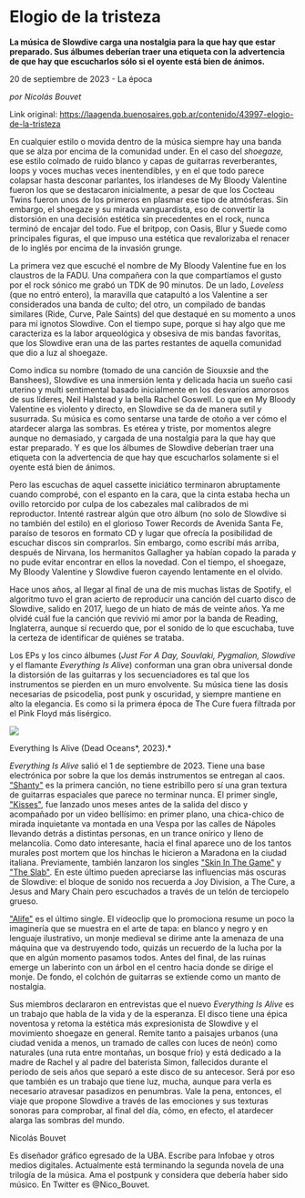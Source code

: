 # Elogio de la tristeza

**La música de Slowdive carga una nostalgia para la que hay que estar preparado. Sus álbumes deberían traer una etiqueta con la advertencia de que hay que escucharlos sólo si el oyente está bien de ánimos.**

20 de septiembre de 2023 - La época

_por Nicolás Bouvet_

Link original: https://laagenda.buenosaires.gob.ar/contenido/43997-elogio-de-la-tristeza



En cualquier estilo o movida dentro de la música siempre hay una banda que se alza por encima de la comunidad under. En el caso del *shoegaze,* ese estilo colmado de ruido blanco y capas de guitarras reverberantes, loops y voces muchas veces inentendibles, y en el que todo parece colapsar hasta desconar parlantes, los irlandeses de My Bloody Valentine fueron los que se destacaron inicialmente, a pesar de que los Cocteau Twins fueron unos de los primeros en plasmar ese tipo de atmósferas. Sin embargo, el shoegaze y su mirada vanguardista, eso de convertir la distorsión en una decisión estética sin precedentes en el rock, nunca terminó de encajar del todo. Fue el britpop, con Oasis, Blur y Suede como principales figuras, el que impuso una estética que revalorizaba el renacer de lo inglés por encima de la invasión grunge.




La primera vez que escuché el nombre de My Bloody Valentine fue en los claustros de la FADU. Una compañera con la que compartíamos el gusto por el rock sónico me grabó un TDK de 90 minutos. De un lado, *Loveless* (que no entró entero), la maravilla que catapultó a los Valentine a ser considerados una banda de culto; del otro, un compilado de bandas similares (Ride, Curve, Pale Saints) del que destaqué en su momento a unos para mí ignotos Slowdive. Con el tiempo supe, porque si hay algo que me caracteriza es la labor arqueológica y obsesiva de mis bandas favoritas, que los Slowdive eran una de las partes restantes de aquella comunidad que dio a luz al shoegaze.




Como indica su nombre (tomado de una canción de Siouxsie and the Banshees), Slowdive es una inmersión lenta y delicada hacia un sueño casi uterino y multi sentimental basado inicialmente en los desvaríos amorosos de sus líderes, Neil Halstead y la bella Rachel Goswell. Lo que en My Bloody Valentine es violento y directo, en Slowdive se da de manera sutil y susurrada. Su música es como sentarse una tarde de otoño a ver cómo el atardecer alarga las sombras. Es etérea y triste, por momentos alegre aunque no demasiado, y cargada de una nostalgia para la que hay que estar preparado. Y es que los álbumes de Slowdive deberían traer una etiqueta con la advertencia de que hay que escucharlos solamente si el oyente está bien de ánimos.




Pero las escuchas de aquel cassette iniciático terminaron abruptamente cuando comprobé, con el espanto en la cara, que la cinta estaba hecha un ovillo retorcido por culpa de los cabezales mal calibrados de mi reproductor. Intenté rastrear algún que otro álbum (no solo de Slowdive si no también del estilo) en el glorioso Tower Records de Avenida Santa Fe, paraíso de tesoros en formato CD y lugar que ofrecía la posibilidad de escuchar discos sin comprarlos. Sin embargo, como escribí más arriba, después de Nirvana, los hermanitos Gallagher ya habían copado la parada y no pude evitar encontrar en ellos la novedad. Con el tiempo, el shoegaze, My Bloody Valentine y Slowdive fueron cayendo lentamente en el olvido.




Hace unos años, al llegar al final de una de mis muchas listas de Spotify, el algoritmo tuvo el gran acierto de reproducir una canción del cuarto disco de Slowdive, salido en 2017, luego de un hiato de más de veinte años. Ya me olvidé cuál fue la canción que revivió mi amor por la banda de Reading, Inglaterra, aunque sí recuerdo que, por el sonido de lo que escuchaba, tuve la certeza de identificar de quiénes se trataba.




Los EPs y los cinco álbumes (*Just For A Day, Souvlaki, Pygmalion, Slowdive* y el flamante *Everything Is Alive*) conforman una gran obra universal donde la distorsión de las guitarras y los secuenciadores es tal que los instrumentos se pierden en un muro envolvente. Su música tiene las dosis necesarias de psicodelia, post punk y oscuridad, y siempre mantiene en alto la elegancia. Es como si la primera época de The Cure fuera filtrada por el Pink Floyd más lisérgico.




![](https://cdn.feater.me/files/images/2668105/1fd09d80-7450-41be-b932-47f6936a2039.jpeg)




Everything Is Alive (Dead Oceans*, 2023).*




*Everything Is Alive* salió el 1 de septiembre de 2023. Tiene una base electrónica por sobre la que los demás instrumentos se entregan al caos. ["Shanty"](https://youtu.be/vQiJrhcwfk0?si=F5QUwMx561QdQOrH) es la primera canción, no tiene estribillo pero sí una gran textura de guitarras espaciales que parece no terminar nunca. El primer single, ["Kisses"](https://youtu.be/G9RpHfPyEx8?si=6PAO40UnMLtsPfv8), fue lanzado unos meses antes de la salida del disco y acompañado por un video bellísimo: en primer plano, una chica-chico de mirada inquietante va montada en una Vespa por las calles de Nápoles llevando detrás a distintas personas, en un trance onírico y lleno de melancolía. Como dato interesante, hacia el final aparece uno de los tantos murales post mortem que los hinchas le hicieron a Maradona en la ciudad italiana. Previamente, también lanzaron los singles ["Skin In The Game"](https://youtu.be/HWtlDuzHc4g?si=Y6f8ZysrB80qsl7k) y ["The Slab"](https://youtu.be/AiQUd6F6_kw?si=3Pimlxo4yF3f25yk)*.* En este último pueden apreciarse las influencias más oscuras de Slowdive: el bloque de sonido nos recuerda a Joy Division, a The Cure, a Jesus and Mary Chain pero escuchados a través de un telón de terciopelo grueso.




["Alife"](https://youtu.be/AiQUd6F6_kw?si=8s68cp3NyN3aiA4y) es el último single. El videoclip que lo promociona resume un poco la imaginería que se muestra en el arte de tapa: en blanco y negro y en lenguaje ilustrativo, un monje medieval se dirime ante la amenaza de una máquina que va destruyendo todo, quizás un recuerdo de la lucha por la que en algún momento pasamos todos. Antes del final, de las ruinas emerge un laberinto con un árbol en el centro hacia donde se dirige el monje. De fondo, el colchón de guitarras se extiende como un manto de nostalgia.




Sus miembros declararon en entrevistas que el nuevo *Everything Is Alive* es un trabajo que habla de la vida y de la esperanza. El disco tiene una épica noventosa y retoma la estética más expresionista de Slowdive y el movimiento shoegaze en general. Remite tanto a paisajes urbanos (una ciudad venida a menos, un tramado de calles con luces de neón) como naturales (una ruta entre montañas, un bosque frío) y está dedicado a la madre de Rachel y al padre del baterista Simon, fallecidos durante el periodo de seis años que separó a este disco de su antecesor. Será por eso que también es un trabajo que tiene luz, mucha, aunque para verla es necesario atravesar pasadizos en penumbras. Vale la pena, entonces, el viaje que propone Slowdive a través de las emociones y sus texturas sonoras para comprobar, al final del día, cómo, en efecto, el atardecer alarga las sombras del mundo.




Nicolás Bouvet




Es diseñador gráfico egresado de la UBA. Escribe para Infobae y otros medios digitales. Actualmente está terminando la segunda novela de una trilogía de la música. Ama el postpunk y considera que debería haber sido músico. En Twitter es @Nico\_Bouvet.



